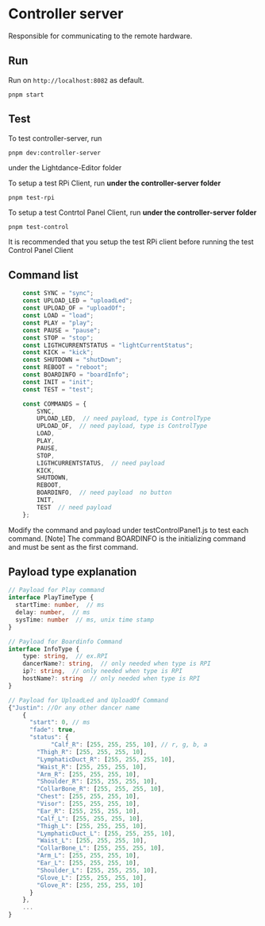 # Controller server

Responsible for communicating to the remote hardware.

## Run

Run on `http://localhost:8082` as default.

```
pnpm start
```

## Test

To test controller-server, run
```
pnpm dev:controller-server
```
under the Lightdance-Editor folder

To setup a test RPi Client, run **under the controller-server folder**
```
pnpm test-rpi
```

To setup a test Contrtol Panel Client, run **under the controller-server folder**
```
pnpm test-control
```

It is recommended that you setup the test RPi client before running the test Control Panel Client

## Command list
```typescript
    const SYNC = "sync";
    const UPLOAD_LED = "uploadLed";
    const UPLOAD_OF = "uploadOf";
    const LOAD = "load";
    const PLAY = "play";
    const PAUSE = "pause";
    const STOP = "stop";
    const LIGTHCURRENTSTATUS = "lightCurrentStatus";
    const KICK = "kick";
    const SHUTDOWN = "shutDown";
    const REBOOT = "reboot";
    const BOARDINFO = "boardInfo";
    const INIT = "init";
    const TEST = "test";

    const COMMANDS = {
        SYNC,
        UPLOAD_LED,  // need payload, type is ControlType
        UPLOAD_OF,  // need payload, type is ControlType
        LOAD,
        PLAY,  
        PAUSE,
        STOP,
        LIGTHCURRENTSTATUS,  // need payload
        KICK,
        SHUTDOWN,
        REBOOT,
        BOARDINFO,  // need payload  no button
        INIT,
        TEST  // need payload
    };
```

Modify the command and payload under testControlPanel1.js to test each command.
[Note] The command BOARDINFO is the initializing command and must be sent as the first command.

## Payload type explanation
```typescript
// Payload for Play command
interface PlayTimeType {
  startTime: number,  // ms
  delay: number,  // ms
  sysTime: number  // ms, unix time stamp
}

// Payload for Boardinfo Command
interface InfoType {
	type: string,  // ex.RPI
	dancerName?: string,  // only needed when type is RPI
	ip?: string,  // only needed when type is RPI
	hostName?: string  // only needed when type is RPI
}

// Payload for UploadLed and UploadOf Command
{"Justin": //Or any other dancer name
	{
	  "start": 0, // ms
	  "fade": true,
	  "status": {
			"Calf_R": [255, 255, 255, 10], // r, g, b, a
	    "Thigh_R": [255, 255, 255, 10],
	    "LymphaticDuct_R": [255, 255, 255, 10],
	    "Waist_R": [255, 255, 255, 10],
	    "Arm_R": [255, 255, 255, 10],
	    "Shoulder_R": [255, 255, 255, 10],
	    "CollarBone_R": [255, 255, 255, 10],
	    "Chest": [255, 255, 255, 10],
	    "Visor": [255, 255, 255, 10],
	    "Ear_R": [255, 255, 255, 10],
	    "Calf_L": [255, 255, 255, 10],
	    "Thigh_L": [255, 255, 255, 10],
	    "LymphaticDuct_L": [255, 255, 255, 10],
	    "Waist_L": [255, 255, 255, 10],
	    "CollarBone_L": [255, 255, 255, 10],
	    "Arm_L": [255, 255, 255, 10],
	    "Ear_L": [255, 255, 255, 10],
	    "Shoulder_L": [255, 255, 255, 10],
	    "Glove_L": [255, 255, 255, 10],
	    "Glove_R": [255, 255, 255, 10]
	  }
	},
	...
}
```
